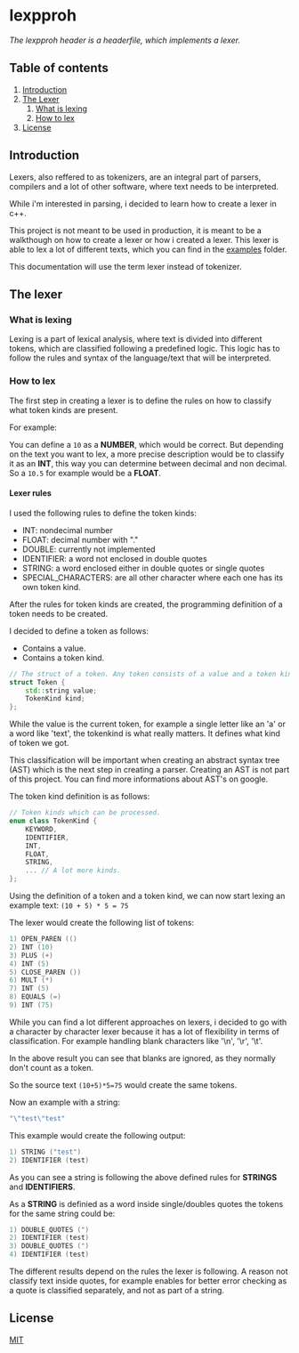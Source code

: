 # lexpproh

_The lexpproh header is a headerfile, which implements a lexer._

## Table of contents

1. [Introduction](#introduction)
1. [The Lexer](#the-lexer)
    1. [What is lexing](#what-is-lexing)
    1. [How to lex](#how-to-lex)
1. [License](/LICENSE)

## Introduction

Lexers, also reffered to as tokenizers, are an integral part of parsers, compilers and a lot of other software, where text needs to be interpreted.

While i'm interested in parsing, i decided to learn how to create a lexer in c++. 

This project is not meant to be used in production, it is meant to be a walkthough on how to create a lexer or how i created a lexer. This lexer is able to lex a lot of different texts, which you can find in the [examples](./examples/) folder.

This documentation will use the term lexer instead of tokenizer.

## The lexer

### What is lexing

Lexing is a part of lexical analysis, where text is divided into different tokens, which are classified following a predefined logic. This logic has to follow the rules and syntax of the language/text that will be interpreted. 

### How to lex

The first step in creating a lexer is to define the rules on how to classify what token kinds are present.

For example:

You can define a ```10``` as a **NUMBER**, which would be correct.
But depending on the text you want to lex, a more precise description would be to classify it as an **INT**, this way you can determine between decimal and non decimal.
So a ```10.5``` for example would be a **FLOAT**.

#### Lexer rules

I used the following rules to define the token kinds:

- INT: nondecimal number
- FLOAT: decimal number with "."
- DOUBLE: currently not implemented
- IDENTIFIER: a word not enclosed in double quotes
- STRING: a word enclosed either in double quotes or single quotes
- SPECIAL_CHARACTERS: are all other character where each one has its own token kind.

After the rules for token kinds are created, the programming definition of a token needs to be created.

I decided to define a token as follows:

- Contains a value.
- Contains a token kind.

```cpp
// The struct of a token. Any token consists of a value and a token kind.
struct Token {
    std::string value;
    TokenKind kind;
};
```

While the value is the current token, for example a single letter like an 'a' or a word like 'text', the tokenkind is what really matters. It defines what kind of token we got. 

This classification will be important when creating an abstract syntax tree (AST) which is the next step in creating a parser. Creating an AST is not part of this project. You can find more informations about AST's on google.

The token kind definition is as follows:

```cpp
// Token kinds which can be processed.
enum class TokenKind {
    KEYWORD,
    IDENTIFIER,
    INT,
    FLOAT,
    STRING,
    ... // A lot more kinds.
};
```
Using the definition of a token and a token kind, we can now start lexing an example text:
```(10 + 5) * 5 = 75```

The lexer would create the following list of tokens:
```cpp
1) OPEN_PAREN (()
2) INT (10)
3) PLUS (+)
4) INT (5)
5) CLOSE_PAREN ())
6) MULT (*)
7) INT (5)
8) EQUALS (=)
9) INT (75)
```
While you can find a lot different approaches on lexers, i decided to go with a character by character lexer because it has a lot of flexibility in terms of classification.
For example handling blank characters like '\n', '\r', '\t'.

In the above result you can see that blanks are ignored, as they normally don't count as a token.  

So the source text ```(10+5)*5=75``` would create the same tokens. 

Now an example with a string:
```cpp
"\"test\"test"
```
This example would create the following output:
```cpp
1) STRING ("test")
2) IDENTIFIER (test)
```
As you can see a string is following the above defined rules for **STRINGS** and **IDENTIFIERS**.

As a **STRING** is definied as a word inside single/doubles quotes the tokens for the same string could be:

```cpp
1) DOUBLE_QUOTES (")
2) IDENTIFIER (test)
3) DOUBLE_QUOTES (")
4) IDENTIFIER (test)
```
The different results depend on the rules the lexer is following. A reason not classify text inside quotes, for example enables for better error checking as a quote is classified separately, and not as part of a string.

## License

[MIT](./LICENSE)